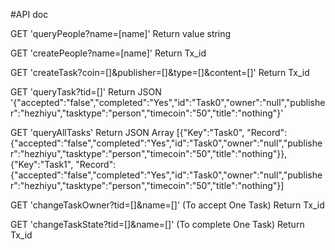 #API doc

GET 'queryPeople?name=[name]'
Return value string

GET 'createPeople?name=[name]'
Return Tx_id

GET 'createTask?coin=[]&publisher=[]&type=[]&content=[]'
Return Tx_id

GET 'queryTask?tid=[]'
Return JSON '{"accepted":"false","completed":"Yes","id":"Task0","owner":"null","publisher":"hezhiyu","tasktype":"person","timecoin":"50","title":"nothing"}'

GET 'queryAllTasks'
Return JSON Array 
[{"Key":"Task0", "Record":{"accepted":"false","completed":"Yes","id":"Task0","owner":"null","publisher":"hezhiyu","tasktype":"person","timecoin":"50","title":"nothing"}},
{"Key":"Task1", "Record":{"accepted":"false","completed":"Yes","id":"Task0","owner":"null","publisher":"hezhiyu","tasktype":"person","timecoin":"50","title":"nothing"}]

GET 'changeTaskOwner?tid=[]&name=[]' (To accept One Task)
Return Tx_id

GET 'changeTaskState?tid=[]&name=[]' (To complete One Task)
Return Tx_id
